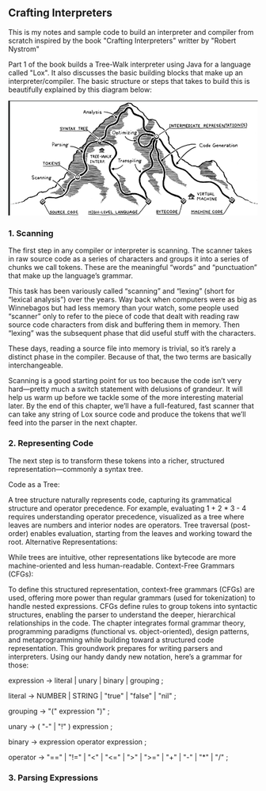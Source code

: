 ## Crafting Interpreters

This is my notes and sample code to build an interpreter and compiler from scratch inspired by the book "Crafting Interpreters" writter by "Robert Nystrom"

Part 1 of the book builds a Tree-Walk interpreter using Java for a language called "Lox". 
It also discusses the basic building blocks that make up an interpreter/compiler. 
The basic structure or steps that takes to build this is beautifully explained by this diagram below:

![Bird's eye view](./public/interpreters.jpeg)

### 1. Scanning
The first step in any compiler or interpreter is scanning. The scanner takes in raw source code as a series of characters and groups it into a series of chunks we call tokens. These are the meaningful “words” and “punctuation” that make up the language’s grammar.

This task has been variously called “scanning” and “lexing” (short for “lexical analysis”) over the years. Way back when computers were as big as Winnebagos but had less memory than your watch, some people used “scanner” only to refer to the piece of code that dealt with reading raw source code characters from disk and buffering them in memory. Then “lexing” was the subsequent phase that did useful stuff with the characters.

These days, reading a source file into memory is trivial, so it’s rarely a distinct phase in the compiler. Because of that, the two terms are basically interchangeable.

Scanning is a good starting point for us too because the code isn’t very hard—pretty much a switch statement with delusions of grandeur. It will help us warm up before we tackle some of the more interesting material later. By the end of this chapter, we’ll have a full-featured, fast scanner that can take any string of Lox source code and produce the tokens that we’ll feed into the parser in the next chapter.

### 2. Representing Code
The next step is to transform these tokens into a richer, structured representation—commonly a syntax tree.

Code as a Tree:

A tree structure naturally represents code, capturing its grammatical structure and operator precedence. For example, evaluating 1 + 2 * 3 - 4 requires understanding operator precedence, visualized as a tree where leaves are numbers and interior nodes are operators.
Tree traversal (post-order) enables evaluation, starting from the leaves and working toward the root.
Alternative Representations:

While trees are intuitive, other representations like bytecode are more machine-oriented and less human-readable.
Context-Free Grammars (CFGs):

To define this structured representation, context-free grammars (CFGs) are used, offering more power than regular grammars (used for tokenization) to handle nested expressions.
CFGs define rules to group tokens into syntactic structures, enabling the parser to understand the deeper, hierarchical relationships in the code.
The chapter integrates formal grammar theory, programming paradigms (functional vs. object-oriented), design patterns, and metaprogramming while building toward a structured code representation. This groundwork prepares for writing parsers and interpreters.
Using our handy dandy new notation, here’s a grammar for those:

expression     → literal
| unary
| binary
| grouping ;

literal        → NUMBER | STRING | "true" | "false" | "nil" ;

grouping       → "(" expression ")" ;

unary          → ( "-" | "!" ) expression ;

binary         → expression operator expression ;

operator       → "==" | "!=" | "<" | "<=" | ">" | ">="
| "+"  | "-"  | "*" | "/" ;


### 3. Parsing Expressions
